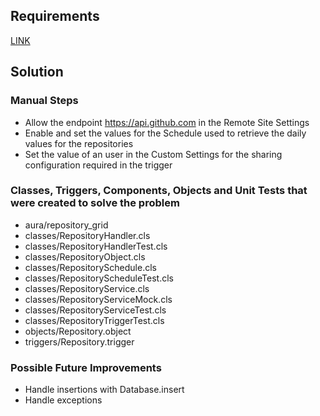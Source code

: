 ## Requirements

[LINK](Exercise.md)

## Solution

### Manual Steps

* Allow the endpoint https://api.github.com in the Remote Site Settings
* Enable and set the values for the Schedule used to retrieve the daily values for the repositories
* Set the value of an user in the Custom Settings for the sharing configuration required in the trigger

### Classes, Triggers, Components, Objects and Unit Tests that were created to solve the problem

* aura/repository_grid
* classes/RepositoryHandler.cls
* classes/RepositoryHandlerTest.cls
* classes/RepositoryObject.cls
* classes/RepositorySchedule.cls
* classes/RepositoryScheduleTest.cls
* classes/RepositoryService.cls
* classes/RepositoryServiceMock.cls
* classes/RepositoryServiceTest.cls
* classes/RepositoryTriggerTest.cls
* objects/Repository.object
* triggers/Repository.trigger

### Possible Future Improvements

* Handle insertions with Database.insert
* Handle exceptions
